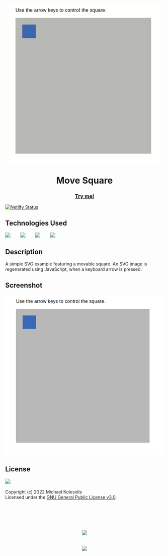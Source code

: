 <div align="center">
  <img src="./move-square.gif" height="500px"/>
</div>

<h1 align="center">Move Square</h1>

<a href="https://move-square.netlify.app/"><h3 align="center">Try me!</h3></a>

[![Netlify Status](https://api.netlify.com/api/v1/badges/4a662837-b4fa-4f29-b96a-4f4ae4262bd0/deploy-status)](https://app.netlify.com/sites/move-square/deploys)


  
## Technologies Used

<a href=""><img src="https://github.com/michaelkolesidis/tech-icons/blob/main/icons/svg/svg-original.svg" height="50px"></a>
&nbsp;&nbsp;&nbsp;&nbsp;&nbsp;&nbsp;
<a href="https://en.wikipedia.org/wiki/JavaScript"><img src="https://github.com/michaelkolesidis/tech-icons/blob/main/icons/javascript/javascript-original.svg" height="50px" /></a>
&nbsp;&nbsp;&nbsp;&nbsp;&nbsp;&nbsp;
<a href="https://en.wikipedia.org/wiki/CSS"><img src="https://github.com/michaelkolesidis/tech-icons/blob/main/icons/css3/css3-plain.svg" height="50px" /></a>
&nbsp;&nbsp;&nbsp;&nbsp;&nbsp;&nbsp;
<img src="https://github.com/michaelkolesidis/tech-icons/blob/main/icons/html5/html5-plain.svg" height="50px" />
&nbsp;&nbsp;&nbsp;&nbsp;&nbsp;&nbsp;


  
## Description

A simple SVG example featuring a movable square. An SVG image is regenerated using JavaScript, when a keyboard arrow is pressed.



## Screenshot

<img src="./screenshot-01.png" />



## License

<a href="https://www.gnu.org/licenses/gpl-3.0.html"><img src="https://upload.wikimedia.org/wikipedia/commons/9/93/GPLv3_Logo.svg" height="100px" /></a>

Copyright (c) 2022 Michael Kolesidis<br>
Licensed under the [GNU General Public License v3.0](https://www.gnu.org/licenses/gpl-3.0.html).



<br>
<br>



[//]: # (Free Software)
<div align="center">
  <br>
  <br>

  <a href="https://github.com/michaelkolesidis/made-with-linux" target="_blank"><img src="https://upload.wikimedia.org/wikipedia/commons/thumb/f/f9/Made_with_Linux.png/240px-Made_with_Linux.png"></a>
</div>
<br>                                                      
<div align="center">
  <a href="https://endsoftwarepatents.org/innovating-without-patents"><img style="height: 90px;" src="https://static.fsf.org/nosvn/esp/logos/innovating-without-patents.svg"></a>
</div>

